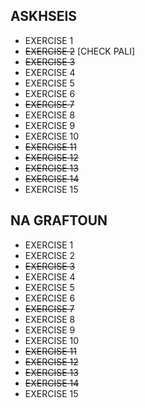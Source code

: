 ## ASKHSEIS ##

* EXERCISE 1
* ~~EXERCISE 2~~  [CHECK PALI]
* ~~EXERCISE 3~~
* EXERCISE 4
* EXERCISE 5
* EXERCISE 6
* ~~EXERCISE 7~~
* EXERCISE 8
* EXERCISE 9
* EXERCISE 10
* ~~EXERCISE 11~~  
* ~~EXERCISE 12~~
* ~~EXERCISE 13~~
* ~~EXERCISE 14~~ 
* EXERCISE 15

## NA GRAFTOUN ##

* EXERCISE 1
* EXERCISE 2 
* ~~EXERCISE 3~~
* EXERCISE 4
* EXERCISE 5
* EXERCISE 6
* ~~EXERCISE 7~~
* EXERCISE 8
* EXERCISE 9
* EXERCISE 10
* ~~EXERCISE 11~~
* ~~EXERCISE 12~~
* ~~EXERCISE 13~~
* ~~EXERCISE 14~~
* EXERCISE 15
